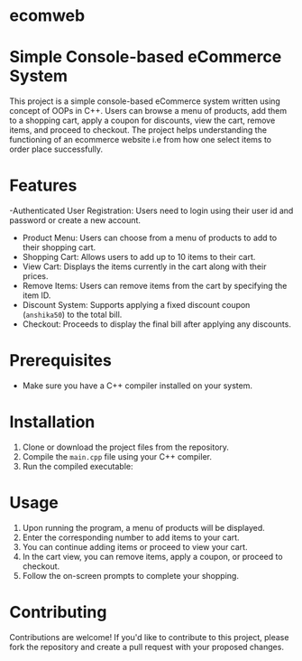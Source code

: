 # ecomweb
# Simple Console-based eCommerce System

This project is a simple console-based eCommerce system written using concept of OOPs  in C++. Users can browse a menu of products, add them to a shopping cart, apply a coupon for discounts, view the cart, remove items, and proceed to checkout. The project helps understanding the functioning of an ecommerce website i.e from how one select items to order place successfully.

# Features

-Authenticated User Registration: Users need to login using their user id and password or create a new account.
- Product Menu: Users can choose from a menu of products to add to their shopping cart.
- Shopping Cart: Allows users to add up to 10 items to their cart.
- View Cart: Displays the items currently in the cart along with their prices.
- Remove Items: Users can remove items from the cart by specifying the item ID.
- Discount System: Supports applying a fixed discount coupon (`anshika50`) to the total bill.
- Checkout: Proceeds to display the final bill after applying any discounts.

# Prerequisites
- Make sure you have a C++ compiler installed on your system.

# Installation

1. Clone or download the project files from the repository.
2. Compile the `main.cpp` file using your C++ compiler.
3. Run the compiled executable:

# Usage

1. Upon running the program, a menu of products will be displayed.
2. Enter the corresponding number to add items to your cart.
3. You can continue adding items or proceed to view your cart.
4. In the cart view, you can remove items, apply a coupon, or proceed to checkout.
5. Follow the on-screen prompts to complete your shopping.

# Contributing
Contributions are welcome! If you'd like to contribute to this project, please fork the repository and create a pull request with your proposed changes.

